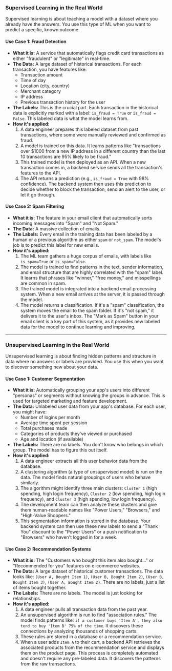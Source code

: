 ### Supervised Learning in the Real World

Supervised learning is about teaching a model with a dataset where you already have the answers. You use this type of ML when you want to predict a specific, known outcome.

#### Use Case 1: Fraud Detection

* **What it is:** A service that automatically flags credit card transactions as either "fraudulent" or "legitimate" in real-time.
* **The Data:** A large dataset of historical transactions. For each transaction, you have features like:
    * Transaction amount
    * Time of day
    * Location (city, country)
    * Merchant category
    * IP address
    * Previous transaction history for the user
* **The Labels:** This is the crucial part. Each transaction in the historical data is explicitly marked with a label: `is_fraud = True` or `is_fraud = False`. This labeled data is what the model learns from.
* **How it's applied:**
    1.  A data engineer prepares this labeled dataset from past transactions, where some were manually reviewed and confirmed as fraud.
    2.  A model is trained on this data. It learns patterns like "transactions over $1000 from a new IP address in a different country than the last 10 transactions are 95% likely to be fraud."
    3.  This trained model is then deployed as an API. When a new transaction comes in, a backend service sends all the transaction's features to the API.
    4.  The API returns a prediction (e.g., `is_fraud = True` with 98% confidence). The backend system then uses this prediction to decide whether to block the transaction, send an alert to the user, or let it go through.

#### Use Case 2: Spam Filtering

* **What it is:** The feature in your email client that automatically sorts incoming messages into "Spam" and "Not Spam."
* **The Data:** A massive collection of emails.
* **The Labels:** Every email in the training data has been labeled by a human or a previous algorithm as either `spam` or `not_spam`. The model's job is to predict this label for new emails.
* **How it's applied:**
    1.  The ML team gathers a huge corpus of emails, with labels like `is_spam=True` or `is_spam=False`.
    2.  The model is trained to find patterns in the text, sender information, and email structure that are highly correlated with the "spam" label. It learns that phrases like "winner," "free money," and misspellings are common in spam.
    3.  The trained model is integrated into a backend email processing system. When a new email arrives at the server, it is passed through the model.
    4.  The model returns a classification. If it's a "spam" classification, the system moves the email to the spam folder. If it's "not spam," it delivers it to the user's inbox. The "Mark as Spam" button in your email client is a key part of this system, as it provides new labeled data for the model to continue learning and improving.

---

### Unsupervised Learning in the Real World

Unsupervised learning is about finding hidden patterns and structure in data where no answers or labels are provided. You use this when you want to discover something new about your data.

#### Use Case 1: Customer Segmentation

* **What it is:** Automatically grouping your app's users into different "personas" or segments without knowing the groups in advance. This is used for targeted marketing and feature development.
* **The Data:** Unlabeled user data from your app's database. For each user, you might have:
    * Number of logins per month
    * Average time spent per session
    * Total purchases made
    * Categories of products they've viewed or purchased
    * Age and location (if available)
* **The Labels:** There are no labels. You don't know who belongs in which group. The model has to figure this out itself.
* **How it's applied:**
    1.  A data engineer extracts all this user behavior data from the database.
    2.  A clustering algorithm (a type of unsupervised model) is run on the data. The model finds natural groupings of users who behave similarly.
    3.  The algorithm might identify three main clusters: `Cluster 1` (high spending, high login frequency), `Cluster 2` (low spending, high login frequency), and `Cluster 3` (high spending, low login frequency).
    4.  The development team can then analyze these clusters and give them human-readable names like "Power Users," "Browsers," and "High-Value Shoppers."
    5.  This segmentation information is stored in the database. Your backend system can then use these new labels to send a "Thank You" discount to the "Power Users" or a push notification to "Browsers" who haven't logged in for a week.

#### Use Case 2: Recommendation Systems

* **What it is:** The "Customers who bought this item also bought..." or "Recommended for you" features on e-commerce websites.
* **The Data:** A large dataset of historical customer transactions. The data looks like: `(User A, Bought Item 1)`, `(User B, Bought Item 2)`, `(User B, Bought Item 3)`, `(User A, Bought Item 2)`. There are no labels, just a list of items bought together.
* **The Labels:** There are no labels. The model is just looking for relationships.
* **How it's applied:**
    1.  A data engineer pulls all transaction data from the past year.
    2.  An unsupervised algorithm is run to find "association rules." The model finds patterns like: `if a customer buys 'Item A', they also tend to buy 'Item B' 75% of the time`. It discovers these connections by analyzing thousands of shopping carts.
    3.  These rules are stored in a database or a recommendation service.
    4.  When a user adds `Item A` to their cart, a backend API retrieves the associated products from the recommendation service and displays them on the product page. This process is completely automated and doesn't require any pre-labeled data. It discovers the patterns from the raw transactions.
